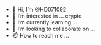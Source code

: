 - 👋 Hi, I’m @HD071092
- 👀 I’m interested in ... crypto
- 🌱 I’m currently learning ... 
- 💞️ I’m looking to collaborate on ...
- 📫 How to reach me ...

<!---
HD071092/HD071092 is a ✨ special ✨ repository because its `README.md` (this file) appears on your GitHub profile.
You can click the Preview link to take a look at your changes.
--->
